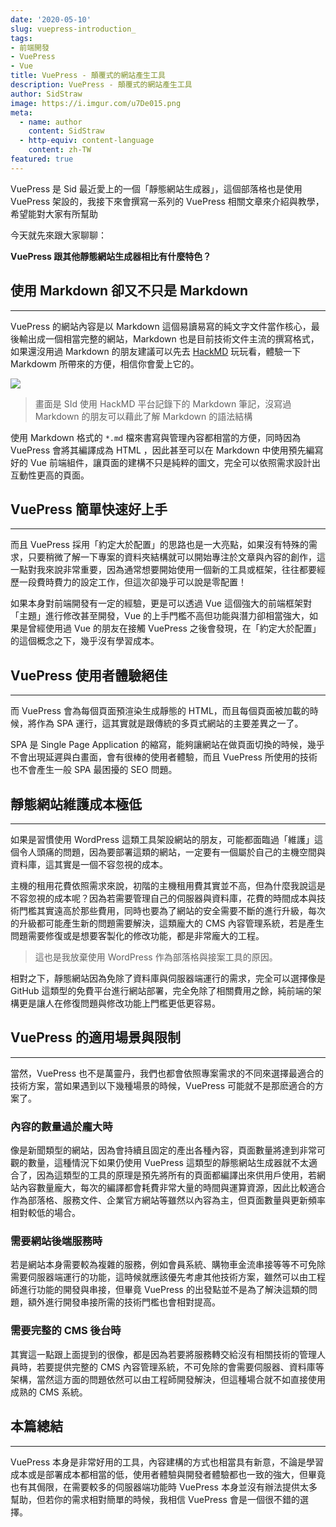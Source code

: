 ```yaml
---
date: '2020-05-10'
slug: vuepress-introduction_
tags:
- 前端開發
- VuePress
- Vue
title: VuePress - 顛覆式的網站產生工具
description: VuePress - 顛覆式的網站產生工具
author: SidStraw
image: https://i.imgur.com/u7De015.png
meta:
  - name: author
    content: SidStraw
  - http-equiv: content-language
    content: zh-TW
featured: true
---
```


VuePress 是 Sid 最近愛上的一個「靜態網站生成器」，這個部落格也是使用 VuePress 架設的，我接下來會撰寫一系列的 VuePress 相關文章來介紹與教學，希望能對大家有所幫助

今天就先來跟大家聊聊：

**VuePress 跟其他靜態網站生成器相比有什麼特色？**

## 使用 Markdown 卻又不只是 Markdown

---

VuePress 的網站內容是以 Markdown 這個易讀易寫的純文字文件當作核心，最後輸出成一個相當完整的網站，Markdown 也是目前技術文件主流的撰寫格式，如果還沒用過 Markdown 的朋友建議可以先去 [HackMD](https://hackmd.io/) 玩玩看，體驗一下 Markdowm 所帶來的方便，相信你會愛上它的。

![](https://i.imgur.com/DIrJVmB.png)


> 畫面是 SId 使用 HackMD 平台記錄下的 Markdown 筆記，沒寫過 Markdown 的朋友可以藉此了解 Markdown 的語法結構

使用 Markdown 格式的 `*.md` 檔來書寫與管理內容都相當的方便，同時因為 VuePress 會將其編譯成為 HTML ，因此甚至可以在 Markdown 中使用預先編寫好的 Vue 前端組件，讓頁面的建構不只是純粹的圖文，完全可以依照需求設計出互動性更高的頁面。

## VuePress 簡單快速好上手

---

而且 VuePress 採用「約定大於配置」的思路也是一大亮點，如果沒有特殊的需求，只要稍微了解一下專案的資料夾結構就可以開始專注於文章與內容的創作，這一點對我來說非常重要，因為通常想要開始使用一個新的工具或框架，往往都要經歷一段費時費力的設定工作，但這次卻幾乎可以說是零配置！

如果本身對前端開發有一定的經驗，更是可以透過 Vue 這個強大的前端框架對「主題」進行修改甚至開發，Vue 的上手門檻不高但功能與潛力卻相當強大，如果是曾經使用過 Vue 的朋友在接觸 VuePress 之後會發現，在「約定大於配置」的這個概念之下，幾乎沒有學習成本。

## VuePress 使用者體驗絕佳

---

而 VuePress 會為每個頁面預渲染生成靜態的 HTML，而且每個頁面被加載的時候，將作為 SPA 運行，這其實就是跟傳統的多頁式網站的主要差異之一了。

SPA 是 Single Page Application 的縮寫，能夠讓網站在做頁面切換的時候，幾乎不會出現延遲與白畫面，會有很棒的使用者體驗，而且 VuePress 所使用的技術也不會產生一般 SPA 最困擾的 SEO 問題。

## 靜態網站維護成本極低

---

如果是習慣使用 WordPress 這類工具架設網站的朋友，可能都面臨過「維護」這個令人頭痛的問題，因為要部署這類的網站，一定要有一個屬於自己的主機空間與資料庫，這其實是一個不容忽視的成本。

主機的租用花費依照需求來說，初階的主機租用費其實並不高，但為什麼我說這是不容忽視的成本呢？因為若需要管理自己的伺服器與資料庫，花費的時間成本與技術門檻其實遠高於那些費用，同時也要為了網站的安全需要不斷的進行升級，每次的升級都可能產生新的問題需要解決，這類龐大的 CMS 內容管理系統，若是產生問題需要修復或是想要客製化的修改功能，都是非常龐大的工程。

> 這也是我放棄使用 WordPress 作為部落格與接案工具的原因。

相對之下，靜態網站因為免除了資料庫與伺服器端運行的需求，完全可以選擇像是 GitHub 這類型的免費平台進行網站部署，完全免除了相關費用之餘，純前端的架構更是讓人在修復問題與修改功能上門檻更低更容易。

## VuePress 的適用場景與限制

---

當然，VuePress 也不是萬靈丹，我們也都會依照專案需求的不同來選擇最適合的技術方案，當如果遇到以下幾種場景的時候，VuePress  可能就不是那麽適合的方案了。

### 內容的數量過於龐大時

像是新聞類型的網站，因為會持續且固定的產出各種內容，頁面數量將達到非常可觀的數量，這種情況下如果仍使用 VuePress 這類型的靜態網站生成器就不太適合了，因為這類型的工具的原理是預先將所有的頁面都編譯出來供用戶使用，若網站內容數量龐大，每次的編譯都會耗費非常大量的時間與運算資源，因此比較適合作為部落格、服務文件、企業官方網站等雖然以內容為主，但頁面數量與更新頻率相對較低的場合。

### 需要網站後端服務時

若是網站本身需要較為複雜的服務，例如會員系統、購物車金流串接等等不可免除需要伺服器端運行的功能，這時候就應該優先考慮其他技術方案，雖然可以由工程師進行功能的開發與串接，但畢竟 VuePress 的出發點並不是為了解決這類的問題，額外進行開發串接所需的技術門檻也會相對提高。

### 需要完整的 CMS 後台時

其實這一點跟上面提到的很像，都是因為若要將服務轉交給沒有相關技術的管理人員時，若要提供完整的 CMS 內容管理系統，不可免除的會需要伺服器、資料庫等架構，當然這方面的問題依然可以由工程師開發解決，但這種場合就不如直接使用成熟的 CMS 系統。

## 本篇總結

---

VuePress 本身是非常好用的工具，內容建構的方式也相當具有新意，不論是學習成本或是部署成本都相當的低，使用者體驗與開發者體驗都也一致的強大，但畢竟也有其侷限，在需要較多的伺服器端功能時 VuePress 本身並沒有辦法提供太多幫助，但若你的需求相對簡單的時候，我相信 VuePress 會是一個很不錯的選擇。